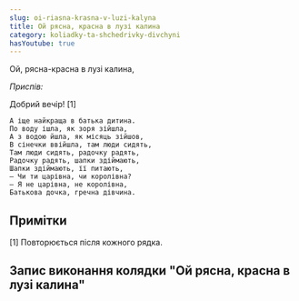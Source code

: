 ```yaml
---
slug: oi-riasna-krasna-v-luzi-kalyna
title: Ой рясна, красна в лузі калина
category: koliadky-ta-shchedrivky-divchyni
hasYoutube: true
---
```

Ой, рясна-красна в лузі калина,

*Приспів:*

Добрий вечір! [1]

```
А іще найкраща в батька дитина.
По воду ішла, як зоря зійшла,
А з водою йшла, як місяць зійшов,
В сінечки ввійшла, там люди сидять,
Там люди сидять, радочку радять,
Радочку радять, шапки здіймають,
Шапки здіймають, її питають,
— Чи ти царівна, чи королівна?
— Я не царівна, не королівна,
Батькова дочка, гречна дівчина.
```

## Примітки

[1] Повторюється після кожного рядка.

## Запис виконання колядки "Ой рясна, красна в лузі калина"

<YoutubeIframe id="DxO2G-riVNY" className="md:w-4/5" />
